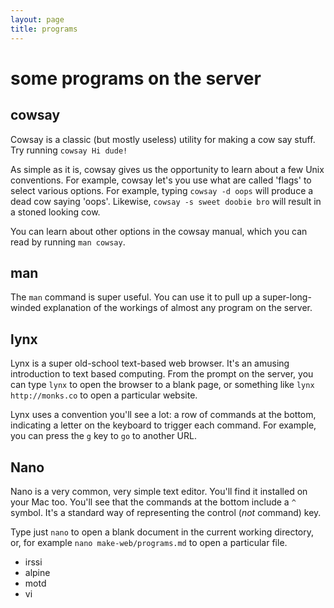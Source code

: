 ```yaml
---
layout: page
title: programs
---
```


# some programs on the server

## cowsay

Cowsay is a classic (but mostly useless) utility for making a cow say stuff. Try running `cowsay Hi dude!`

As simple as it is, cowsay gives us the opportunity to learn about a few Unix conventions. For example, cowsay let's you use what are called 'flags' to select various options. For example, typing `cowsay -d oops` will produce a dead cow saying 'oops'. Likewise, `cowsay -s sweet doobie bro` will result in a stoned looking cow.

You can learn about other options in the  cowsay manual, which you can read by running `man cowsay`.

## man

The `man` command is super useful. You can use it to pull up a super-long-winded explanation of the workings of almost any program on the server.

## lynx

Lynx is a super old-school text-based web browser. It's an amusing introduction to text based computing. From the prompt on the server, you can type `lynx` to open the browser to a blank page, or something like `lynx http://monks.co` to open a particular website.

Lynx uses a convention you'll see a lot: a row of commands at the bottom, indicating a letter on the keyboard to trigger each command. For example, you can press the `g` key to `go` to another URL.

## Nano

Nano is a very common, very simple text editor. You'll find it installed on your Mac too. You'll see that the commands at the bottom include a `^` symbol. It's a standard way of representing the control (*not* command) key.

Type just `nano` to open a blank document in the current working directory, or, for example `nano make-web/programs.md` to open a particular file.

* irssi
* alpine
* motd
* vi
